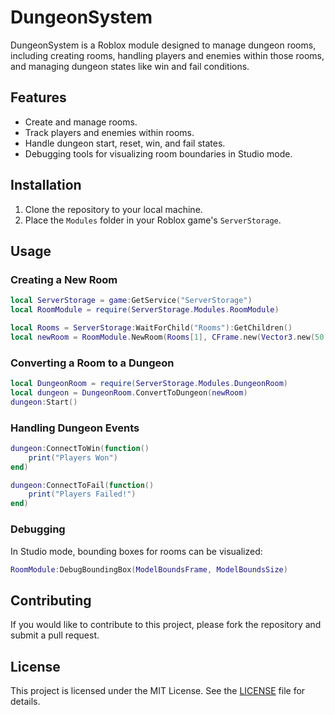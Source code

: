 # DungeonSystem

DungeonSystem is a Roblox module designed to manage dungeon rooms, including creating rooms, handling players and enemies within those rooms, and managing dungeon states like win and fail conditions.

## Features

- Create and manage rooms.
- Track players and enemies within rooms.
- Handle dungeon start, reset, win, and fail states.
- Debugging tools for visualizing room boundaries in Studio mode.

## Installation

1. Clone the repository to your local machine.
2. Place the `Modules` folder in your Roblox game's `ServerStorage`.

## Usage

### Creating a New Room

```lua
local ServerStorage = game:GetService("ServerStorage")
local RoomModule = require(ServerStorage.Modules.RoomModule)

local Rooms = ServerStorage:WaitForChild("Rooms"):GetChildren()
local newRoom = RoomModule.NewRoom(Rooms[1], CFrame.new(Vector3.new(50, 0.5, 10)), "RoomName", workspace.Folder)
```

### Converting a Room to a Dungeon

```lua
local DungeonRoom = require(ServerStorage.Modules.DungeonRoom)
local dungeon = DungeonRoom.ConvertToDungeon(newRoom)
dungeon:Start()
```

### Handling Dungeon Events

```lua
dungeon:ConnectToWin(function()
    print("Players Won")
end)

dungeon:ConnectToFail(function()
    print("Players Failed!")
end)
```

### Debugging

In Studio mode, bounding boxes for rooms can be visualized:

```lua
RoomModule:DebugBoundingBox(ModelBoundsFrame, ModelBoundsSize)
```

## Contributing

If you would like to contribute to this project, please fork the repository and submit a pull request.

## License

This project is licensed under the MIT License. See the [LICENSE](LICENSE) file for details.
